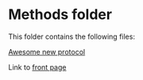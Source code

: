 # Methods folder

This folder contains the following files:

[Awesome new protocol](Methods/New_Protocol1.md)

Link to [front page](../README.md)
